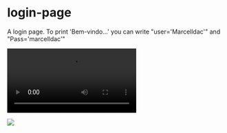 # login-page
A login page. To print 'Bem-vindo...' you can write "user='Marcelldac'" and "Pass='marcelldac'"

<video src="https://user-images.githubusercontent.com/83461178/194936907-e9d7d851-2b82-4731-9506-96ccaa39aa1b.mp4
"></video>

<img src="https://user-images.githubusercontent.com/83461178/200195728-bcc8e0a3-04ff-48b2-a150-0d63b72ba7b2.png">
